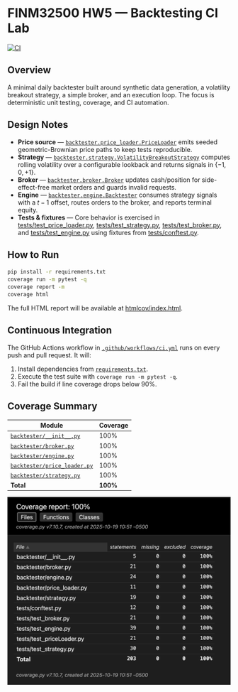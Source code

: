 # FINM32500 HW5 — Backtesting CI Lab

[![CI](https://github.com/shenchingfeng/FINM32500-HW5-testing-CI/actions/workflows/ci.yml/badge.svg)](https://github.com/shenchingfeng/FINM32500-HW5-testing-CI/actions)

## Overview
A minimal daily backtester built around synthetic data generation, a volatility breakout strategy, a simple broker, and an execution loop. The focus is deterministic unit testing, coverage, and CI automation.

## Design Notes
- **Price source** — [`backtester.price_loader.PriceLoader`](backtester/price_loader.py) emits seeded geometric-Brownian price paths to keep tests reproducible.
- **Strategy** — [`backtester.strategy.VolatilityBreakoutStrategy`](backtester/strategy.py) computes rolling volatility over a configurable lookback and returns signals in $\{-1,0,+1\}$.
- **Broker** — [`backtester.broker.Broker`](backtester/broker.py) updates cash/position for side-effect-free market orders and guards invalid requests.
- **Engine** — [`backtester.engine.Backtester`](backtester/engine.py) consumes strategy signals with a $t-1$ offset, routes orders to the broker, and reports terminal equity.
- **Tests & fixtures** — Core behavior is exercised in [tests/test_price_loader.py](tests/test_price_loader.py), [tests/test_strategy.py](tests/test_strategy.py), [tests/test_broker.py](tests/test_broker.py), and [tests/test_engine.py](tests/test_engine.py) using fixtures from [tests/conftest.py](tests/conftest.py).

## How to Run
```bash
pip install -r requirements.txt
coverage run -m pytest -q
coverage report -m
coverage html
```
The full HTML report will be available at [htmlcov/index.html](htmlcov/index.html).

## Continuous Integration
The GitHub Actions workflow in [`.github/workflows/ci.yml`](.github/workflows/ci.yml) runs on every push and pull request. It will:
1. Install dependencies from [`requirements.txt`](requirements.txt).
2. Execute the test suite with `coverage run -m pytest -q`.
3. Fail the build if line coverage drops below 90%.

## Coverage Summary
| Module | Coverage |
| --------------------------------------------------------- | -------- |
| [`backtester/__init__.py`](backtester/__init__.py)       | 100%     |
| [`backtester/broker.py`](backtester/broker.py)           | 100%     |
| [`backtester/engine.py`](backtester/engine.py)           | 100%     |
| [`backtester/price_loader.py`](backtester/price_loader.py) | 100%     |
| [`backtester/strategy.py`](backtester/strategy.py)       | 100%     |
| **Total**                                                 | **100%** |

![alt text](image.png)
